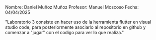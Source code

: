 Nombre: Daniel Muñoz Muñoz
Profesor: Manuel Moscoso
Fecha: 04/04/2025

"Laboratorio 3 consiste en hacer uso de la herramienta flutter en visual studio code, para posteriormente asociarlo al repositorio en github y comenzar a "jugar" con el codigo para ver lo que realiza."